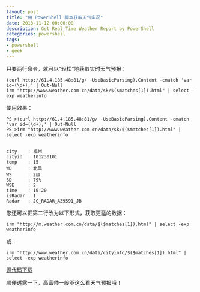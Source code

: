 ```yaml
---
layout: post
title: "用 PowerShell 脚本获取天气实况"
date: 2013-11-12 00:00:00
description: Get Real Time Weather Report by PowerShell
categories: powershell
tags:
- powershell
- geek
---
```

只要两行命令，就可以“轻松”地获取实时天气预报：

	(curl http://61.4.185.48:81/g/ -UseBasicParsing).Content -cmatch 'var id=(\d+);' | Out-Null
	irm "http://www.weather.com.cn/data/sk/$($matches[1]).html" | select -exp weatherinfo

使用效果：

	PS >(curl http://61.4.185.48:81/g/ -UseBasicParsing).Content -cmatch 'var id=(\d+);' | Out-Null
	PS >irm "http://www.weather.com.cn/data/sk/$($matches[1]).html" | select -exp weatherinfo


	city    : 福州
	cityid  : 101230101
	temp    : 15
	WD      : 北风
	WS      : 2级
	SD      : 79%
	WSE     : 2
	time    : 10:20
	isRadar : 1
	Radar   : JC_RADAR_AZ9591_JB

您还可以把第二行改为以下形式，获取更猛的数据：

	irm "http://m.weather.com.cn/data/$($matches[1]).html" | select -exp weatherinfo

或：

	irm "http://www.weather.com.cn/data/cityinfo/$($matches[1]).html" | select -exp weatherinfo

[源代码下载](/assets/download/Get-Weather.ps1)

顺便透露一下，高富帅一般不这么看天气预报哦！
